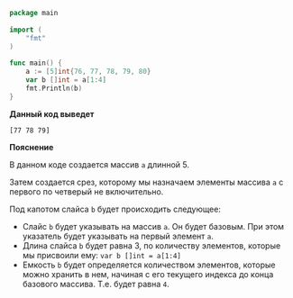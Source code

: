 ```go
package main
 
import (
    "fmt"
)
 
func main() {
    a := [5]int{76, 77, 78, 79, 80}
    var b []int = a[1:4]
    fmt.Println(b)
}
```

**Данный код выведет**

```
[77 78 79]
```
**Пояснение**

В данном коде создается массив `a` длинной 5.

Затем создается срез, которому мы назначаем элементы массива `a` с первого по четверый не включительно.

Под капотом слайса `b` будет происходить следующее:
- Слайс `b` будет указывать на массив `a`. Он будет базовым. При этом указатель будет указывать на первый элемент `a`.
- Длина слайса `b` будет равна 3, по количеству элементов, которые мы присвоили ему: `var b []int = a[1:4]`
- Емкость `b` будет определяется количеством элементов, которые можно хранить в нем, начиная с его текущего индекса до конца базового массива. Т.е. будет равна `4`.